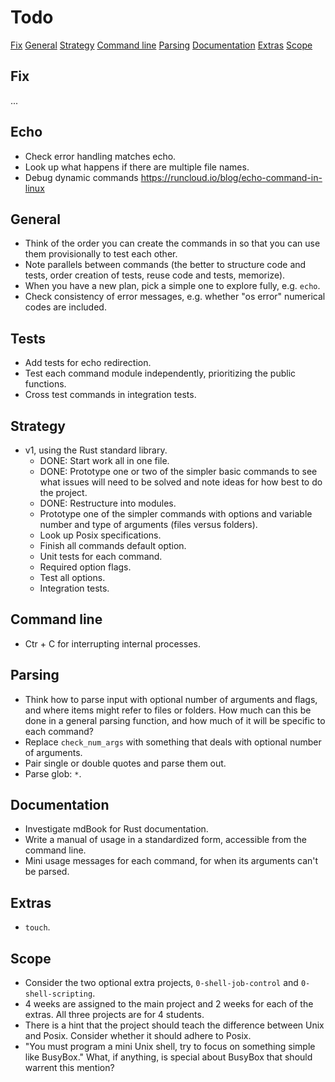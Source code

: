 # Todo

[Fix](#fix)
[General](#general)
[Strategy](#strategy)
[Command line](#command-line)
[Parsing](#parsing)
[Documentation](#documentation)
[Extras](#extras)
[Scope](#scope)

## Fix

...

## Echo

- Check error handling matches echo.
- Look up what happens if there are multiple file names.
- Debug dynamic commands https://runcloud.io/blog/echo-command-in-linux

## General

- Think of the order you can create the commands in so that you can use them provisionally to test each other.
- Note parallels between commands (the better to structure code and tests, order creation of tests, reuse code and tests, memorize).
- When you have a new plan, pick a simple one to explore fully, e.g. `echo`.
- Check consistency of error messages, e.g. whether "os error" numerical codes are included.

## Tests

- Add tests for echo redirection.
- Test each command module independently, prioritizing the public functions.
- Cross test commands in integration tests.

## Strategy

- v1, using the Rust standard library.
  - DONE: Start work all in one file.
  - DONE: Prototype one or two of the simpler basic commands to see what issues will need to be solved and note ideas for how best to do the project.
  - DONE: Restructure into modules.
  - Prototype one of the simpler commands with options and variable number and type of arguments (files versus folders).
  - Look up Posix specifications.
  - Finish all commands default option.
  - Unit tests for each command.
  - Required option flags.
  - Test all options.
  - Integration tests.

## Command line

- Ctr + C for interrupting internal processes.

## Parsing

- Think how to parse input with optional number of arguments and flags, and where items might refer to files or folders. How much can this be done in a general parsing function, and how much of it will be specific to each command?
- Replace `check_num_args` with something that deals with optional number of arguments.
- Pair single or double quotes and parse them out.
- Parse glob: `*`.

## Documentation

- Investigate mdBook for Rust documentation.
- Write a manual of usage in a standardized form, accessible from the command line.
- Mini usage messages for each command, for when its arguments can't be parsed.

## Extras

- `touch`.

## Scope

- Consider the two optional extra projects, `0-shell-job-control` and `0-shell-scripting`.
- 4 weeks are assigned to the main project and 2 weeks for each of the extras. All three projects are for 4 students.
- There is a hint that the project should teach the difference between Unix and Posix. Consider whether it should adhere to Posix.
- "You must program a mini Unix shell, try to focus on something simple like BusyBox." What, if anything, is special about BusyBox that should warrent this mention?
